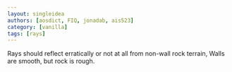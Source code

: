 ```yaml
---
layout: singleidea
authors: [aosdict, FIQ, jonadab, ais523]
category: [vanilla]
tags: [rays]
---
```

Rays should reflect erratically or not at all from non-wall rock terrain, Walls are smooth, but rock is rough.
